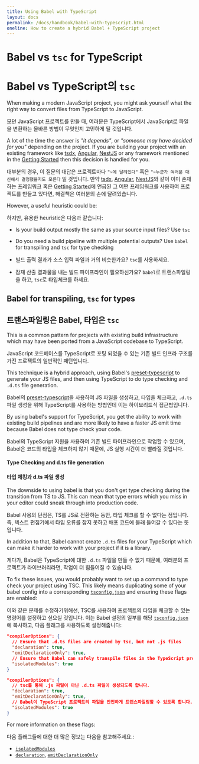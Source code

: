 ```yaml
---
title: Using Babel with TypeScript
layout: docs
permalink: /docs/handbook/babel-with-typescript.html
oneline: How to create a hybrid Babel + TypeScript project
---
```


# Babel vs `tsc` for TypeScript
# Babel vs TypeScript의 `tsc`

When making a modern JavaScript project, you might ask yourself what the right way to convert files from TypeScript to JavaScript.

모던 JavaScript 프로젝트를 만들 때, 여러분은 TypeScript에서 JavaScript로 파일을 변환하는 올바른 방법이 무엇인지 고민하게 될 것입니다.

A lot of the time the answer is _"it depends"_, or _"someone may have decided for you"_ depending on the project. If you are building your project with an existing framework like [tsdx](https://www.npmjs.com/package/tsdx), [Angular](https://angular.io/), [NestJS](https://nestjs.com/) or any framework mentioned in the [Getting Started](/docs/home) then this decision is handled for you.

대부분의 경우, 이 질문의 대답은 프로젝트마다 `"~에 달려있다"` 혹은 `"~누군가 여러분 대신해서 결정했을지도 모른다` 일 것입니다. 만약 [tsdx](https://www.npmjs.com/package/tsdx), [Angular](https://angular.io/), [NestJS](https://nestjs.com/)와 같이 이미 존재하는 프레임워크 혹은 [Getting Started](/docs/home)에 언급된 그 어떤 프레임워크를 사용하여 프로젝트를 만들고 있다면, 해결책은 여러분의 손에 달려있습니다.

However, a useful heuristic could be:

하지만, 유용한 heuristic은 다음과 같습니다:

* Is your build output mostly the same as your source input files? Use `tsc`
* Do you need a build pipeline with multiple potential outputs? Use `babel` for transpiling and `tsc` for type checking

* 빌드 출력 결과가 소스 입력 파일과 거의 비슷한가요? `tsc`를 사용하세요.
* 잠재 산출 결과물을 내는 빌드 파이프라인이 필요하신가요? `babel`로 트랜스파일링을 하고, `tsc`로 타입체크를 하세요.

## Babel for transpiling, `tsc` for types

## 트랜스파일링은 Babel, 타입은 `tsc`

This is a common pattern for projects with existing build infrastructure which may have been ported from a JavaScript codebase to TypeScript.

JavaScript 코드베이스를 TypeScript로 포팅 되었을 수 있는 기존 빌드 인프라 구조를 가진 프로젝트의 일반적인 패턴입니다.

This technique is a hybrid approach, using Babel's [preset-typescript](https://babeljs.io/docs/en/babel-preset-typescript) to generate your JS files, and then using TypeScript to do type checking and `.d.ts` file generation.

Babel의 [preset-typescript](https://babeljs.io/docs/en/babel-preset-typescript)을 사용하여 JS 파일을 생성하고, 타입을 체크하고, `.d.ts` 파일 생성을 위해 TypeScript를 사용하는 방법인데 이는 하이브리드식 접근법입니다.

By using babel's support for TypeScript, you get the ability to work with existing build pipelines and are more likely to have a faster JS emit time because Babel does not type check your code.

Babel의 TypeScript 지원을 사용하여 기존 빌드 파이프라인으로 작업할 수 있으며, Babel은 코드의 타입을 체크하지 않기 때문에, JS 실행 시간이 더 빨라질 것입니다.

#### Type Checking and d.ts file generation

#### 타입 체킹과 d.ts 파일 생성

The downside to using babel is that you don't get type checking during the transition from TS to JS. This can mean that type errors which you miss in your editor could sneak through into production code.

Babel 사용의 단점은, TS를 JS로 전환하는 동안, 타입 체크를 할 수 없다는 점입니다. 즉, 텍스트 편집기에서 타입 오류를 잡지 못하고 배포 코드에 몰래 들어갈 수 있다는 뜻입니다.

In addition to that, Babel cannot create `.d.ts` files for your TypeScript which can make it harder to work with your project if it is a library.

게다가, Babel은 TypeScript에 대한 `.d.ts` 파일을 만들 수 없기 때문에, 여러분의 프로젝트가 라이브러리라면, 작업이 더 힘들어질 수 있습니다.

To fix these issues, you would probably want to set up a command to type check your project using TSC. This likely means duplicating some of your babel config into a corresponding [`tsconfig.json`](/tconfig) and ensuring these flags are enabled:

이와 같은 문제를 수정하기위해선, TSC를 사용하여 프로젝트의 타입을 체크할 수 있는 명령어를 설정하고 싶으실 것입니다. 이는 Babel 설정의 일부를 해당 [`tsconfig.json`](/tconfig)에 복사하고, 다음 플래그를 사용하도록 설정해줍니다:

```json
"compilerOptions": {
  // Ensure that .d.ts files are created by tsc, but not .js files
  "declaration": true,
  "emitDeclarationOnly": true,
  // Ensure that Babel can safely transpile files in the TypeScript project
  "isolatedModules": true
}
```

```json
"compilerOptions": {
  // tsc를 통해 .js 파일이 아닌 .d.ts 파일이 생성되도록 합니다.
  "declaration": true,
  "emitDeclarationOnly": true,
  // Babel이 TypeScript 프로젝트의 파일을 안전하게 트랜스파일링할 수 있도록 합니다.
  "isolatedModules": true
}
```

For more information on these flags:

다음 플래그들에 대한 더 많은 정보는 다음을 참고해주세요.:

* [`isolatedModules`](/tsconfig#isolatedModules)
* [`declaration`](/tsconfig#declaration), [`emitDeclarationOnly`](/tsconfig#emitDeclarationOnly)